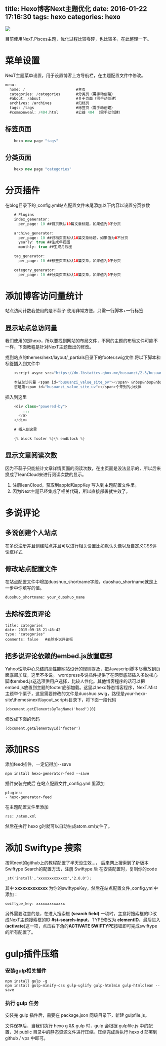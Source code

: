 title: Hexo博客Next主题优化
date: 2016-01-22 17:16:30
tags: hexo
categories: hexo
---

![](http://7xqdqt.com1.z0.glb.clouddn.com/2016%2F03%2F24%2Fhexo.png)

目前使用NexT.Pisces主题，优化过程比较零碎，也比较多，在此整理一下。

# 菜单设置

NexT主题菜单设置，用于设置博客上方导航栏，在主题配置文件中修改。

```	java
menu:  
  home: /                       #主页  
  categories: /categories		#分类页（需手动创建）  
  #about: /about				#关于页面（需手动创建）  
  archives: /archives			#归档页  
  tags: /tags					#标签页（需手动创建）  
  #commonweal: /404.html        #公益 404 （需手动创建）
```
<!--more-->

## 标签页面

```	java
    hexo new page "tags"
```

## 分类页面

```	java
    hexo new page "categories"
```

# 分页插件

在blog目录下的_config.yml站点配置文件末尾添加以下内容以设置分页参数

```	java
	# Plugins
	index_generator:
	  per_page: 10 ##首页默认10篇文章标题，如果值为0不分页
	
	archive_generator:
	  per_page: 10 ##归档页面默认10篇文章标题，如果值为0不分页
	  yearly: true ##生成年视图
	  monthly: true ##生成月视图
	
	tag_generator:
	  per_page: 10 ##标签页面默认10篇文章，如果值为0不分页
	
	category_generator: 
	  per_page: 10 ##分类页面默认10篇文章，如果值为0不分页
```

# 添加博客访问量统计

站点访问计数我使用的是不蒜子
使用非常方便，只需一行脚本+一行标签

## 显示站点总访问量

我们使用的是hexo，所以要找到网站的布局文件，不同的主题的布局文件可能不一样，下面教程是针对NexT主题做出的修改。

找到站点的themes/next/layout/_partials目录下的footer.swig文件
将以下脚本和标签插入到文件中

```	java
	<script async src="https://dn-lbstatics.qbox.me/busuanzi/2.3/busuanzi.pure.mini.js"></script>
	
	本站总访问量 <span id="busuanzi_value_site_pv"></span> &nbsp&nbsp&nbsp
	您是第<span id="busuanzi_value_site_uv"></span>个来到的小伙伴
```

插入到这里

```	java
	<div class="powered-by">
		...
	  </a>
	</div>
	
	# 插入到这里
	
	{% block footer %}{% endblock %}
```

## 显示文章阅读次数

因为不蒜子只能统计文章详情页面的阅读次数，在主页面是没法显示的，所以后来换成了leanCloud来进行阅读次数的显示。
1. 注册leanCloud，获取到appId和appKey 写入到主题配置文件里。  
2. 因为Next主题已经集成了相关代码，所以直接部署就生效了。


# 多说评论

## 多说创建个人站点

在多说注册并且创建站点并且可以进行相关设置比如默认头像以及自定义CSS评论框样式

## 修改站点配置文件

在站点配置文件中增加duoshuo_shortname字段，duoshuo_shortname就是上一步中你填写的值。

	duoshuo_shortname: your_duoshuo_name

## 去除标签页评论

	title: categories
	date: 2015-09-18 21:46:42
	type: "categories"
	comments: false   #去除多说评论框

## 把多说评论依赖的embed.js放置底部

Yahoo性能中心总结的高性能网站设计的规则提及，把Javascript脚本尽量放到页面底部加载，这里不多说。
wordpress多说插件提供了在网页底部插入多说核心脚本embed.js这选项供用户选择，比较人性化。其他博客程序的话可以把embed.js放置到主题的footer底部加载。这里以hexo静态博客程序，NexT.Mist主题举个栗子，这里需要修改的文件是duoshuo.swig，路径是your-hexo-site\themes\next\layout\_scripts目录下，将下面一段代码

	(document.getElementsByTagName('head')[0]

修改成下面的代码

	(document.getElementById('footer')

# 添加RSS

添加feed插件，一定记得加--save

	npm install hexo-generator-feed --save

插件安装完成后 在站点配置文件_config.yml 里添加  

	plugins:  
	- hexo-generator-feed

在主题配置文件里添加  

	rss: /atom.xml

然后在执行 hexo g时就可以自动生成atom.xml文件了。

# 添加 Swiftype 搜索

按照next的github上的教程配置了半天没生效...， 后来网上搜索到了新版本Swiftype Search的配置方法，注册 Swiftype 后 在安装配置时，复制你的code  

	_st('install','xxxxxxxxxxxxx','2.0.0');

其中 **xxxxxxxxxxxxx** 为你的swiftypeKey，然后在站点配置文件_config.yml中添加：

	swiftype_key: xxxxxxxxxxxxx

另外需要注意的是，在进入搜索框 **(search field)** 一项时，主意将搜索框的ID改成NexT主题搜索框的ID **#st-search-input**，TYPE修改为 **elementID**，最后进入(**activate**)这一项，点击右下角的**ACTIVATE SWIFTYPE**按钮即可完成swiftype的所有配置了。

# gulp插件压缩

### 安装gulp相关插件

	npm install gulp -g  
	npm install gulp-minify-css gulp-uglify gulp-htmlmin gulp-htmlclean --save

### 执行 gulp 任务

安装完 gulp 插件后，需要在 package.json 同级目录下，新建 gulpfile.js。  

文件保存后，当我们执行 hexo g && gulp 时，gulp 会根据 gulpfile.js 中的配置，对 public 目录中的静态资源文件进行压缩。压缩完成后执行 hexo d 部署到 github / vps 中即可。

    